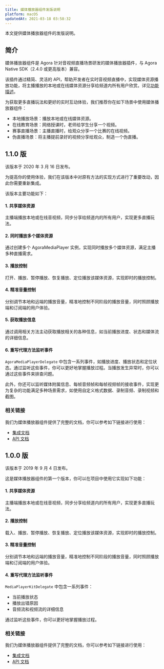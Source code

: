```yaml
---
title: 媒体播放器组件发版说明
platform: macOS
updatedAt: 2021-03-18 03:58:32
---
```


本文提供媒体播放器组件的发版说明。

## 简介

媒体播放器组件是 Agora 针对音视频直播场景研发的媒体播放器插件，与 Agora Native SDK（2.4.0 或更高版本）兼容。

该插件通过精简、灵活的 API，帮助开发者在实时音视频直播中，实现媒体资源播放功能，将主播播放的本地或在线媒体资源分享给频道内所有用户欣赏。详见[功能描述](https://docs.agora.io/cn/Interactive%20Broadcast/mediaplayer_mac?platform=macOS#功能描述)。

为获取更多直播玩法和更好的实时互动体验，我们推荐你在如下场景中使用媒体播放器组件：

- 本地播放场景：播放本地或在线媒体资源。
- 在线教育场景：网络授课时，老师给学生分享一个视频。
- 赛事直播场景：主播直播时，给观众分享一个比赛的在线视频。
- 伪直播场景：将主播提前录好的视频分享给观众，制造一个伪直播。

## 1.1.0 版

该版本于 2020 年 3 月 16 日发布。

为提高你的使用体验，我们在该版本中对原有方法的实现方式进行了重要改动，因此你需要重新集成。

该版本主要功能如下：

#### 1. 共享媒体资源

主播端播放本地或在线音视频，同步分享给频道内的所有用户，实现更多直播玩法。

#### 2. 同时播放多个媒体资源

通过创建多个 AgoraMediaPlayer 实例，实现同时播放多个媒体资源，满足主播多种直播需求。

#### 3. 播放控制

打开、播放、暂停播放、恢复播放、定位播放该媒体资源，实现即时的播放控制。

#### 4. 精准音量控制

分别调节本地和远端的播放音量，精准地控制不同阶段的播放音量，同时照顾播放端和订阅端的用户体验。

#### 5. 获取播放信息

通过调用相关方法主动获取播放相关的各种信息，如当前播放进度、状态和媒体流的详细信息。

#### 6. 重写代理方法监听事件

`AgoraMediaPlayerDelegate` 中包含一系列事件，如播放进度、播放状态和定位状态。通过监听这些事件，你可以更好地掌握播放过程。当播放发生异常时，你可以通过这些事件来排查问题。

此外，你还可以监听媒体附属信息、每帧音频帧和每帧视频帧的接收事件，实现更为复杂的功能满足多种场景需求，如使用自定义格式数据、录制音频、录制视频和截图。

### 相关链接

我们为媒体播放器组件提供了完整的文档，你可以参考如下链接进行使用：

- [集成文档](https://docs.agora.io/cn/Interactive%20Broadcast/mediaplayer_mac?platform=macOS)
- [API 文档](https://docs.agora.io/cn/Interactive%20Broadcast/API%20Reference/mediaplayer_oc/docs/headers/MediaPlayer-Kit-Objective-C-API-Overview.html)

## 1.0.0 版

该版本于 2019 年 9 月 4 日发布。

这是媒体播放器组件的第一个版本，你可以在项目中使用它实现如下功能：

#### 1. 共享媒体资源

主播端播放本地或在线音视频，同步分享给频道内的所有用户，实现更多直播玩法。

#### 2. 播放控制

载入、播放、暂停播放、恢复播放、定位播放该媒体资源，实现即时的播放控制。

#### 3. 精准音量控制

分别调节本地和远端的播放音量，精准地控制不同阶段的播放音量，同时照顾播放端和订阅端的用户体验。

#### 4. 重写代理方法监听事件

`MediaPlayerKitDelegate` 中包含一系列事件：

- 当前播放状态
- 播放出错原因
- 音频流和视频流的详细信息

通过监听这些事件，你可以更好地掌握播放过程。

### 相关链接

我们为媒体播放器组件提供了完整的文档，你可以参考如下链接进行使用：

- [集成文档](https://docs-preview.agoralab.co/cn/Interactive%20Broadcast/mediaplayer_mac?platform=macOS&versionId=8a99bda0-61f3-11ea-a366-4fbfd071e0af)
- [API 文档](https://docs.agora.io/cn/Interactive%20Broadcast/API%20Reference/mediaplayer_oc/v1.0.0/docs/headers/MediaPlayer-Kit-Objective-C-API-Overview.html)
